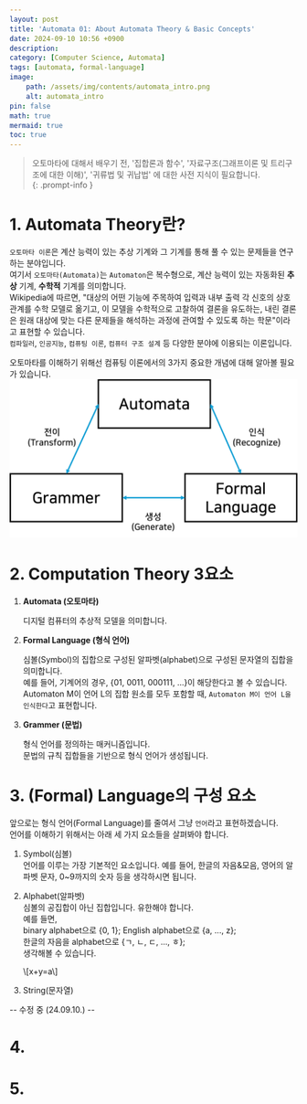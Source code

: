 ```yaml
---
layout: post
title: 'Automata 01: About Automata Theory & Basic Concepts'
date: 2024-09-10 10:56 +0900
description: 
category: [Computer Science, Automata]
tags: [automata, formal-language]
image:
    path: /assets/img/contents/automata_intro.png
    alt: automata_intro
pin: false
math: true
mermaid: true
toc: true
---
```


> 오토마타에 대해서 배우기 전, '집합론과 함수', '자료구조(그래프이론 및 트리구조에 대한 이해)', '귀류법 및 귀납법' 에 대한 사전 지식이 필요합니다.  
{: .prompt-info } 

# 1. Automata Theory란?
`오토마타 이론`은 계산 능력이 있는 추상 기계와 그 기계를 통해 풀 수 있는 문제들을 연구하는 분야입니다.  
여기서 `오토마타(Automata)`는 `Automaton`은 복수형으로, 계산 능력이 있는 자동화된 __추상__ 기계, __수학적__ 기계를 의미합니다.  
Wikipedia에 따르면, "대상의 어떤 기능에 주목하여 입력과 내부 출력 각 신호의 상호관계를 수학 모델로 옮기고, 이 모델을 수학적으로 고찰하여 결론을 유도하는, 내린 결론은 원래 대상에 맞는 다른 문제들을 해석하는 과정에 관여할 수 있도록 하는 학문"이라고 표현할 수 있습니다.  
`컴파일러`, `인공지능`, `컴퓨팅 이론`, `컴퓨터 구조 설계` 등 다양한 분야에 이용되는 이론입니다.  

오토마타를 이해하기 위해선 컴퓨팅 이론에서의 3가지 중요한 개념에 대해 알아볼 필요가 있습니다.
![automata_intro](/assets/img/contents/automata_intro.png)

# 2. Computation Theory 3요소
1. **Automata (오토마타)**  

    디지털 컴퓨터의 추상적 모델을 의미합니다.  

2. **Formal Language (형식 언어)**  

    심볼(Symbol)의 집합으로 구성된 알파벳(alphabet)으로 구성된 문자열의 집합을 의미합니다.  
    예를 들어, 기계어의 경우, {01, 0011, 000111, ...}이 해당한다고 볼 수 있습니다.  
    Automaton M이 언어 L의 집합 원소를 모두 포함할 때, `Automaton M이 언어 L을 인식한다`고 표현합니다.

3. **Grammer (문법)**  

    형식 언어를 정의하는 매커니즘입니다.  
    문법의 규칙 집합들을 기반으로 형식 언어가 생성됩니다.
   
# 3. (Formal) Language의 구성 요소
앞으로는 형식 언어(Formal Language)를 줄여서 그냥 `언어`라고 표현하겠습니다.  
언어를 이해하기 위해서는 아래 세 가지 요소들을 살펴봐야 합니다.

1. Symbol(심볼)  
    언어를 이루는 가장 기본적인 요소입니다. 예를 들어, 한글의 자음&모음, 영어의 알파벳 문자, 0~9까지의 숫자 등을 생각하시면 됩니다.  

2. Alphabet(알파벳)  
    심볼의 공집합이 아닌 집합입니다. 유한해야 합니다.  
    예를 들면,  
    binary alphabet으로 {0, 1};
    English alphabet으로 {a, ..., z};  
    한글의 자음을 alphabet으로 {ㄱ, ㄴ, ㄷ, ..., ㅎ};  
    생각해볼 수 있습니다. 

    \\[x+y=a\\] 

3. String(문자열)



-- 수정 중 (24.09.10.) --

# 4. 

# 5. 